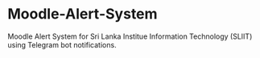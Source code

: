 # Moodle-Alert-System
Moodle Alert System for Sri Lanka Institue Information Technology (SLIIT) using Telegram bot notifications.
